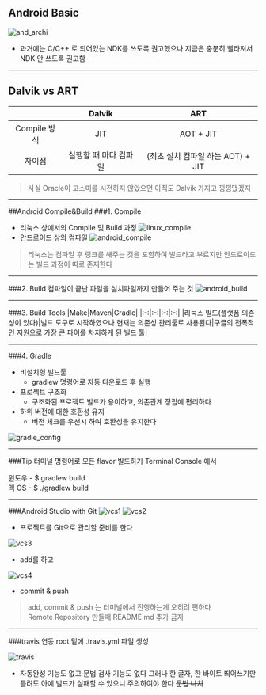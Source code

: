 ## Android Basic

![and_archi](https://github.com/Ekutz/Fast_Campus_JS/blob/master/170123/imgs/Android_architecture.png?raw=true)
- 과거에는 C/C++ 로 되어있는 NDK를 쓰도록 권고했으나 지금은 충분히 빨라져서 NDK 안 쓰도록 권고함

---
## Dalvik vs ART
||Dalvik|ART|
|:-:|:-:|:-:|
|Compile 방식|JIT|AOT + JIT|
|차이점|실행할 때 마다 컴파일|(최초 설치 컴파일 하는 AOT) + JIT|

>사실 Oracle이 고소미를 시전하지 않았으면 아직도 Dalvik 가지고 낑낑댔겠지

---
##Android Compile&Build
###1. Compile
- 리눅스 상에서의 Compile 및 Build 과정
![linux_compile](https://github.com/Ekutz/Fast_Campus_JS/blob/master/170123/imgs/Linux_Compile.png?raw=true)
- 안드로이드 상의 컴파일
![android_compile](https://github.com/Ekutz/Fast_Campus_JS/blob/master/170123/imgs/Android_Compile.png?raw=true)

>리눅스는 컴파일 후 링크를 해주는 것을 포함하여 빌드라고 부르지만 안드로이드는 빌드 과정이 따로 존재한다

---

###2. Build
컴파일이 끝난 파일을 설치파일까지 만들어 주는 것
![android_build](https://github.com/Ekutz/Fast_Campus_JS/blob/master/170123/imgs/Android_Build.png?raw=true)

---

###3. Build Tools
|Make|Maven|Gradle|
|:-:|:-:|:-:|:-:|
|리눅스 빌드(플랫폼 의존성이 있다)|빌드 도구로 시작하였으나 현재는 의존성 관리툴로 사용된다|구글의 전폭적인 지원으로 가장 큰 파이를 차지하게 된 빌드 툴|

---

###4. Gradle
- 비설치형 빌드툴
	- gradlew 명령어로 자동 다운로드 후 실행
- 프로젝트 구조화
	- 구조화된 프로젝트 빌드가 용이하고, 의존관계 정립에 편리하다
- 하위 버전에 대한 호환성 유지
	- 버전 체크를 우선시 하여 호환성을 유지한다

![gradle_config](https://github.com/Ekutz/Fast_Campus_JS/blob/master/170123/imgs/gradle_config.png?raw=true)


---

###Tip
터미널 명령어로 모든 flavor 빌드하기
Terminal Console 에서

윈도우 - $ gradlew build  
맥 OS - $ ./gradlew build

---

###Android Studio with Git
![vcs1](https://github.com/Ekutz/Fast_Campus_JS/blob/master/170123/imgs/vcs1.png?raw=true)
![vcs2](https://github.com/Ekutz/Fast_Campus_JS/blob/master/170123/imgs/vcs2.png?raw=true)

- 프로젝트를 Git으로 관리할 준비를 한다

![vcs3](https://github.com/Ekutz/Fast_Campus_JS/blob/master/170123/imgs/vcs3.png?raw=true)

- add를 하고

![vcs4](https://github.com/Ekutz/Fast_Campus_JS/blob/master/170123/imgs/vcs4.png?raw=true)

- commit & push

>add, commit & push 는 터미널에서 진행하는게 오히려 편하다  
>Remote Repository 만들때 README.md 추가 금지

---

###travis 연동
root 밑에 .travis.yml 파일 생성

![travis](https://github.com/Ekutz/Fast_Campus_JS/blob/master/170123/imgs/travis.png?raw=true)

- 자동완성 기능도 없고 문법 검사 기능도 없다 그러나 한 글자, 한 바이트 띄어쓰기만 틀려도 아예 빌드가 실패할 수 있으니 주의하여야 한다 <del>문법 나치</del>
